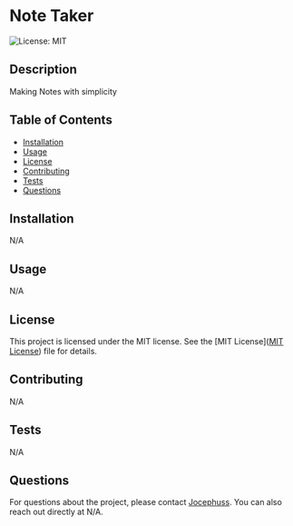 
# Note Taker

![License: MIT](https://img.shields.io/badge/License-MIT-yellow.svg)

## Description
Making Notes with simplicity

## Table of Contents
- [Installation](#installation)
- [Usage](#usage)
- [License](#license)
- [Contributing](#contributing)
- [Tests](#tests)
- [Questions](#questions)

## Installation
N/A

## Usage
N/A


## License

This project is licensed under the MIT license. See the [MIT License]([MIT License](https://opensource.org/licenses/MIT)) file for details.


## Contributing
N/A

## Tests
N/A

## Questions
For questions about the project, please contact [Jocephuss](https://github.com/Jocephuss).
You can also reach out directly at N/A.
